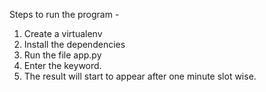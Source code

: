 Steps to run the program - 

1. Create a virtualenv
2. Install the dependencies
3. Run the file app.py
4. Enter the keyword.
5. The result will start to appear after one minute slot wise.


